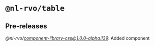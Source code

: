 # `@nl-rvo/table`

## Pre-releases

*@nl-rvo/component-library-css@1.0.0-alpha.139*:
Added component